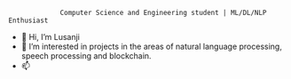 
                 Computer Science and Engineering student | ML/DL/NLP Enthusiast 
- 👋 Hi, I’m Lusanji
- 👀 I’m interested in projects in the areas of natural language processing, speech processing and blockchain.
- 📫 

<!---
Lusanji/Lusanji is a ✨ special ✨ repository because its `README.md` (this file) appears on your GitHub profile.
You can click the Preview link to take a look at your changes.
--->
